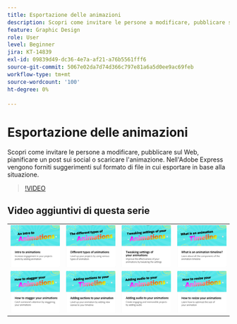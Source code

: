 ```yaml
---
title: Esportazione delle animazioni
description: Scopri come invitare le persone a modificare, pubblicare sul Web, pianificare un post sui social o scaricare l'animazione
feature: Graphic Design
role: User
level: Beginner
jira: KT-14839
exl-id: 09839d49-dc36-4e7a-af21-a76b5561fff6
source-git-commit: 5067e02da7d74d366c797e81a6a5d0ee9ac69feb
workflow-type: tm+mt
source-wordcount: '100'
ht-degree: 0%

---
```


# Esportazione delle animazioni

Scopri come invitare le persone a modificare, pubblicare sul Web, pianificare un post sui social o scaricare l&#39;animazione. Nell&#39;Adobe Express vengono forniti suggerimenti sul formato di file in cui esportare in base alla situazione.

>[!VIDEO](https://video.tv.adobe.com/v/3426985?quality=12&learn=on&hidetitle=true)

## Video aggiuntivi di questa serie

<table style="table-layout:fixed">
<tr>
   <td>
         <a href="intro-animation.md">
            <img alt="Introduzione alle animazioni" src="assets/intro-animations.png" />
         </a>
   </td>
  <td>
         <a href="different-types-animation.md">
            <img alt="Diversi tipi di animazioni" src="assets/different-animations.png" />
         </a>
   </td>
   <td>
         <a href="tweak-animation.md">
            <img alt="Modifica delle impostazioni delle animazioni" src="assets/tweaking-settings.png" />
         </a>
   </td>
   <td>
         <a href="animation-timeline.md">
            <img alt="Che cos&apos;è la sequenza temporale dell&apos;animazione?" src="assets/what-is-animation-timeline.png" />
         </a>
   </td>
</tr>
<tr>
    <td>
         <a href="stagger-animations.md">
            <img alt="Come scaglionare le animazioni" src="assets/stagger-animations.png" />
         </a>
   </td>
   <td>
         <a href="add-sections-animation.md">
            <img alt="Aggiunta di sezioni all’animazione" src="assets/add-sections.png" />
         </a>
   </td>
   <td>
         <a href="audio-animation.md">
            <img alt="Aggiunta di audio alle animazioni" src="assets/add-audio.png" />
         </a>
   </td>
   <td>
         <a href="resize-animations.md">
            <img alt="Come ridimensionare le animazioni" src="assets/resize-animations.png" />
         </a>
   </td>
</tr>
</table>
